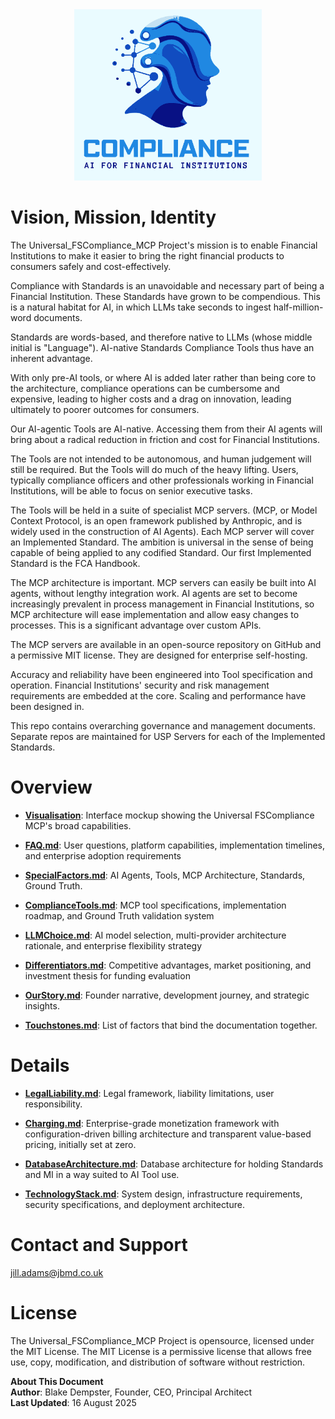 <div align="center">
  <img src="UFSCMCPlogo.svg" alt="Universal FSCompliance MCP" width="300"/>
</div>

# Vision, Mission, Identity

The Universal_FSCompliance_MCP Project's mission is to enable Financial Institutions to make it easier to bring the right financial products to consumers safely and cost-effectively. 

Compliance with Standards is an unavoidable and necessary part of being a Financial Institution. These Standards have grown to be compendious. This is a natural habitat for AI, in which LLMs take seconds to ingest half-million-word documents.  

Standards are words-based, and therefore native to LLMs (whose middle initial is "Language"). AI-native Standards Compliance Tools thus have an inherent advantage.

With only pre-AI tools, or where AI is added later rather than being core to the architecture, compliance operations can be cumbersome and expensive, leading to higher costs and a drag on innovation, leading ultimately to poorer outcomes for consumers. 

Our AI-agentic Tools are AI-native. Accessing them from their AI agents will bring about a radical reduction in friction and cost for Financial Institutions.

The Tools are not intended to be autonomous, and human judgement will still be required. But the Tools will do much of the heavy lifting. Users, typically compliance officers and other professionals working in Financial Institutions, will be able to focus on senior executive tasks. 

The Tools will be held in a suite of specialist MCP servers. (MCP, or Model Context Protocol, is an open framework published by Anthropic, and is widely used in the construction of AI Agents). Each MCP server will cover an Implemented Standard. The ambition is universal in the sense of being capable of being applied to any codified Standard. Our first Implemented Standard is the FCA Handbook.

The MCP architecture is important. MCP servers can easily be built into AI agents, without lengthy integration work. AI agents are set to become increasingly prevalent in process management in Financial Institutions, so MCP architecture will ease implementation and allow easy changes to processes. This is a significant advantage over custom APIs.

The MCP servers are available in an open-source repository on GitHub and a permissive MIT license. They are designed for enterprise self-hosting.

Accuracy and reliability have been engineered into Tool specification and operation. Financial Institutions' security and risk management requirements are embedded at the core. Scaling and performance have been designed in.

This repo contains overarching governance and management documents. Separate repos are maintained for USP Servers for each of the Implemented Standards.

# Overview

- **[Visualisation](https://htmlpreview.github.io/?https://github.com/99blakeD99/Universal_FSCompliance_MCP/blob/main/index.html)**: Interface mockup showing the Universal FSCompliance MCP's broad capabilities. 

- **[FAQ.md](FAQ.md)**: User questions, platform capabilities, implementation timelines, and enterprise adoption requirements

- **[SpecialFactors.md](SpecialFactors.md)**: AI Agents, Tools, MCP Architecture, Standards, Ground Truth.
  
- **[ComplianceTools.md](ComplianceTools.md)**: MCP tool specifications, implementation roadmap, and Ground Truth validation system

- **[LLMChoice.md](LLMChoice.md)**: AI model selection, multi-provider architecture rationale, and enterprise flexibility strategy

- **[Differentiators.md](Differentiators.md)**: Competitive advantages, market positioning, and investment thesis for funding evaluation

- **[OurStory.md](OurStory.md)**: Founder narrative, development journey, and strategic insights.

- **[Touchstones.md](Touchstones.md)**: List of factors that bind the documentation together.
 
# Details

- **[LegalLiability.md](LegalLiability.md)**: Legal framework, liability limitations, user responsibility.

- **[Charging.md](Charging.md)**: Enterprise-grade monetization framework with configuration-driven billing architecture and transparent value-based pricing, initially set at zero.

- **[DatabaseArchitecture.md](DatabaseArchitecture.md)**: Database architecture for holding Standards and MI in a way suited to AI Tool use.

- **[TechnologyStack.md](TechnologyStack.md)**: System design, infrastructure requirements, security specifications, and deployment architecture.

# Contact and Support

jill.adams@jbmd.co.uk  

# License

The Universal_FSCompliance_MCP Project is opensource, licensed under the MIT License. The MIT License is a permissive license that allows free use, copy, modification, and distribution of software without restriction.

**About This Document**  
**Author**: Blake Dempster, Founder, CEO, Principal Architect  
**Last Updated**: 16 August 2025  
 